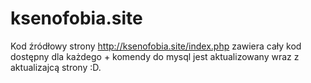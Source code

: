 # ksenofobia.site
Kod źródłowy strony http://ksenofobia.site/index.php
 zawiera cały kod dostępny dla każdego + komendy do mysql jest aktualizowany wraz z aktualizajcą strony :D.
